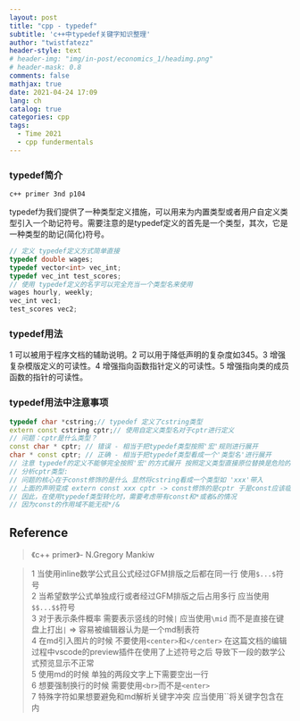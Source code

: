```yaml
---
layout: post
title: "cpp - typedef"
subtitle: 'c++中typedef关键字知识整理'
author: "twistfatezz"
header-style: text
# header-img: "img/in-post/economics_1/headimg.png"
# header-mask: 0.8
comments: false 
mathjax: true
date: 2021-04-24 17:09
lang: ch 
catalog: true 
categories: cpp
tags:
  - Time 2021
  - cpp fundermentals
---
```

### typedef简介
`c++ primer 3nd p104`

typedef为我们提供了一种类型定义措施，可以用来为内置类型或者用户自定义类型引入一个助记符号。需要注意的是typedef定义的首先是一个类型，其次，它是一种类型的助记(简化)符号。
```c++
// 定义 typedef定义方式简单直接
typedef double wages;
typedef vector<int> vec_int;
typedef vec_int test_scores;
// 使用 typedef定义的名字可以完全充当一个类型名来使用
wages hourly, weekly; 
vec_int vec1;
test_scores vec2;
```
### typedef用法
1 可以被用于程序文档的辅助说明。2 可以用于降低声明的复杂度如345。3 增强复杂模版定义的可读性。4 增强指向函数指针定义的可读性。5 增强指向类的成员函数的指针的可读性。

### typedef用法中注意事项
```c++
typedef char *cstring;// typedef 定义了cstring类型
extern const cstring cptr;// 使用自定义类型名对于cptr进行定义
// 问题：cptr是什么类型？
const char * cptr; // 错误 - 相当于把typedef类型按照'宏'规则进行展开
char * const cptr; // 正确 - 相当于把typedef类型看成一个'类型名'进行展开
// 注意 typedef的定义不能够完全按照'宏'的方式展开 按照定义类型直接原位替换是危险的
// 分析cptr类型:
// 问题的核心在于const修饰的是什么 显然将cstring看成一个类型如 'xxx'带入
// 上面的声明变成 extern const xxx cptr -> const修饰的是cptr 于是const应该临近与cptr
// 因此，在使用typedef类型转化时，需要考虑带有const和*或者&的情况 
// 因为const的作用域不能无视*/&
```

## Reference
> 《c++ primer》- N.Gregory Mankiw <br>

> 1 当使用inline数学公式且公式经过GFM排版之后都在同一行 使用`$...$`符号<br>
> 2 当希望数学公式单独成行或者经过GFM排版之后占用多行 应当使用`$$...$$`符号<br>
> 3 对于表示条件概率 需要表示竖线的时候`|` 应当使用`\mid` 而不是直接在键盘上打出`|` => 容易被编辑器认为是一个md制表符<br>
> 4 在md引入图片的时候 不要使用`<center>`和`</center>` 在这篇文档的编辑过程中vscode的preview插件在使用了上述符号之后 导致下一段的数学公式预览显示不正常<br>
> 5 使用md的时候 单独的两段文字上下需要空出一行<br>
> 6 想要强制换行的时候 需要使用`<br>`而不是`<enter>`<br>
> 7 特殊字符如果想要避免和md解析关键字冲突 应当使用``将关键字包含在内
